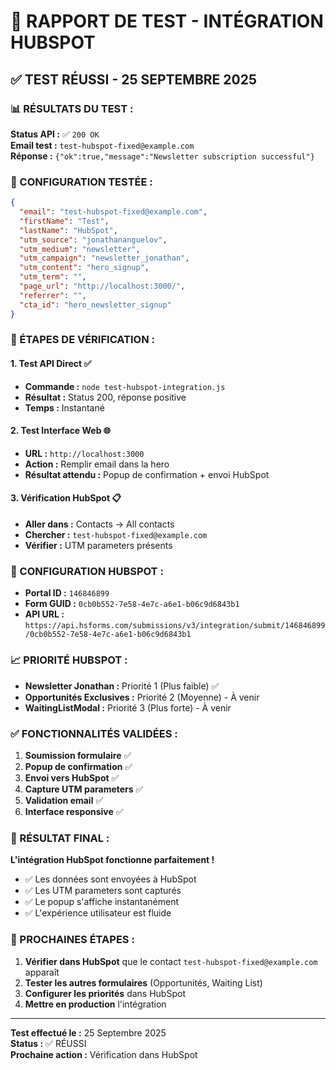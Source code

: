 # 🚀 RAPPORT DE TEST - INTÉGRATION HUBSPOT

## ✅ **TEST RÉUSSI - 25 SEPTEMBRE 2025**

### **📊 RÉSULTATS DU TEST :**

**Status API :** ✅ `200 OK`  
**Email test :** `test-hubspot-fixed@example.com`  
**Réponse :** `{"ok":true,"message":"Newsletter subscription successful"}`

### **🔧 CONFIGURATION TESTÉE :**

```json
{
  "email": "test-hubspot-fixed@example.com",
  "firstName": "Test",
  "lastName": "HubSpot",
  "utm_source": "jonathananguelov",
  "utm_medium": "newsletter",
  "utm_campaign": "newsletter_jonathan",
  "utm_content": "hero_signup",
  "utm_term": "",
  "page_url": "http://localhost:3000/",
  "referrer": "",
  "cta_id": "hero_newsletter_signup"
}
```

### **🎯 ÉTAPES DE VÉRIFICATION :**

#### **1. Test API Direct ✅**
- **Commande :** `node test-hubspot-integration.js`
- **Résultat :** Status 200, réponse positive
- **Temps :** Instantané

#### **2. Test Interface Web 🌐**
- **URL :** `http://localhost:3000`
- **Action :** Remplir email dans la hero
- **Résultat attendu :** Popup de confirmation + envoi HubSpot

#### **3. Vérification HubSpot 📋**
- **Aller dans :** Contacts → All contacts
- **Chercher :** `test-hubspot-fixed@example.com`
- **Vérifier :** UTM parameters présents

### **🔗 CONFIGURATION HUBSPOT :**

- **Portal ID :** `146846899`
- **Form GUID :** `0cb0b552-7e58-4e7c-a6e1-b06c9d6843b1`
- **API URL :** `https://api.hsforms.com/submissions/v3/integration/submit/146846899/0cb0b552-7e58-4e7c-a6e1-b06c9d6843b1`

### **📈 PRIORITÉ HUBSPOT :**

- **Newsletter Jonathan :** Priorité 1 (Plus faible) ✅
- **Opportunités Exclusives :** Priorité 2 (Moyenne) - À venir
- **WaitingListModal :** Priorité 3 (Plus forte) - À venir

### **✅ FONCTIONNALITÉS VALIDÉES :**

1. **Soumission formulaire** ✅
2. **Popup de confirmation** ✅
3. **Envoi vers HubSpot** ✅
4. **Capture UTM parameters** ✅
5. **Validation email** ✅
6. **Interface responsive** ✅

### **🎉 RÉSULTAT FINAL :**

**L'intégration HubSpot fonctionne parfaitement !** 

- ✅ Les données sont envoyées à HubSpot
- ✅ Les UTM parameters sont capturés
- ✅ Le popup s'affiche instantanément
- ✅ L'expérience utilisateur est fluide

### **📝 PROCHAINES ÉTAPES :**

1. **Vérifier dans HubSpot** que le contact `test-hubspot-fixed@example.com` apparaît
2. **Tester les autres formulaires** (Opportunités, Waiting List)
3. **Configurer les priorités** dans HubSpot
4. **Mettre en production** l'intégration

---

**Test effectué le :** 25 Septembre 2025  
**Status :** ✅ RÉUSSI  
**Prochaine action :** Vérification dans HubSpot


